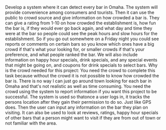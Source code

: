 
Develop a system where it can detect  every bar in Omaha. The system will provide convenience among consumers and tourists. Then it can use the public to crowd source and give information on how crowded a bar is. They can give a rating from 1-10 on how crowded the establishment is, how fun the bar is, if they would ever go back again, and what day and time they were at the bar so people could see the peak hours and slow hours for the establishment. So if you go out somewhere on a Friday night you could see reports or comments on certain bars so you know which ones have a big crowd if that's what your looking for, or smaller crowds if that's your preference, and what people ranked the bar. We will also include information on happy hour specials, drink specials, and any special events that might be going on, and coupons for drink specials to select bars. Why is the crowd needed for this project: You need the crowd to complete this task because without the crowd it is not possible to know how crowded the bar is. There is no way I can just go around town looking for each bar in Omaha  and that's not realistic as well as time consuming. You need the crowd using the system to report information if you want this project to be successful. The system is used so thatonce a user logs in, it tracks the persons location after they gain their permission to do so. Just like GPS does.  Then the user can input any information on the bar they plan on visiting. It can also be used to look at reviews, ratings, happy hour specials of other bars that a person might want to visit if they are from out of town or not familiar with the area. 
